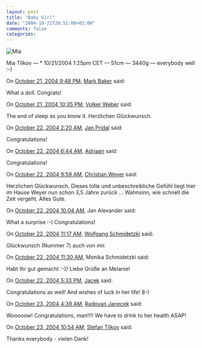 ```yaml
---
layout: post
title: "Baby Girl"
date: "2004-10-21T20:52:00+01:00"
comments: false
categories: 
---
```


<p><img src="/blog/st/images/Mia.jpg" alt="Mia" /></p>

<p>Mia Tilkov &#8212; * 10/21/2004 1:25pm CET &#8212; 51cm &#8212; 3440g &#8212; everybody well :-)</p>

<section class="comments">

<div class="comment" id="comment-382">
On <a href="#comment-382" title="Permalink to this comment">October 21, 2004  9:48 PM</a>, <a href="http://www.markbaker.ca" title="http://www.markbaker.ca" rel="nofollow">Mark Baker</a>
said:
<p>What a doll.  Congrats!</p>


<div class="comment" id="comment-383">
On <a href="#comment-383" title="Permalink to this comment">October 21, 2004 10:35 PM</a>, <a href="http://vowe.net" title="http://vowe.net" rel="nofollow">Volker Weber</a>
said:
<p>The end of sleep as you know it. Herzlichen Glückwunsch.</p>


<div class="comment" id="comment-384">
On <a href="#comment-384" title="Permalink to this comment">October 22, 2004  2:20 AM</a>, <a href="http://janpridal.net" title="http://janpridal.net" rel="nofollow">Jan Pridal</a>
said:
<p>Congratulations!</p>


<div class="comment" id="comment-385">
On <a href="#comment-385" title="Permalink to this comment">October 22, 2004  6:44 AM</a>, <a href="http://www.kung-foo.tv" title="http://www.kung-foo.tv" rel="nofollow">Adriaan</a>
said:
<p>Congratulations!</p>


<div class="comment" id="comment-386">
On <a href="#comment-386" title="Permalink to this comment">October 22, 2004  9:59 AM</a>, <a href="http://weblogs.asp.net/cweyer/" title="http://weblogs.asp.net/cweyer/" rel="nofollow">Christian Weyer</a>
said:
<p>Herzlichen Glückwunsch. Dieses tolle und unbeschreibliche Gefühl liegt hier im Hause Weyer nun schon 3,5 Jahre zurück &#8230; Wahnsinn, wie schnell die Zeit vergeht.
Alles Gute.</p>


<div class="comment" id="comment-387">
On <a href="#comment-387" title="Permalink to this comment">October 22, 2004 10:04 AM</a>, Jan Alexander
said:
<p>What a surprise :-) Congratulations!</p>


<div class="comment" id="comment-388">
On <a href="#comment-388" title="Permalink to this comment">October 22, 2004 11:17 AM</a>, <a href="http://schmidetzki.net" title="http://schmidetzki.net" rel="nofollow">Wolfgang Schmidetzki</a>
said:
<p>Glückwunsch (Nummer 7) auch von mir.</p>


<div class="comment" id="comment-389">
On <a href="#comment-389" title="Permalink to this comment">October 22, 2004 11:30 AM</a>, Monika Schmidetzki
said:
<p>Habt Ihr gut gemacht :-)) Liebe Grüße an Melanie!</p>


<div class="comment" id="comment-390">
On <a href="#comment-390" title="Permalink to this comment">October 22, 2004  5:33 PM</a>, <a href="http://jacek.cz/blog/" title="http://jacek.cz/blog/" rel="nofollow">Jacek</a>
said:
<p>Congratulations as well! And wishes of luck in her life! 8-)</p>


<div class="comment" id="comment-391">
On <a href="#comment-391" title="Permalink to this comment">October 23, 2004  4:39 AM</a>, <a href="http://radovanjanecek.net/blog" title="http://radovanjanecek.net/blog" rel="nofollow">Radovan Janecek</a>
said:
<p>Wooooow! Congratulations, man!!!! We have to drink to her health ASAP!</p>


<div class="comment" id="comment-392">
On <a href="#comment-392" title="Permalink to this comment">October 23, 2004 10:54 AM</a>, <a href="/en/staff/st/">Stefan Tilkov</a>
said:
<p>Thanks everybody - vielen Dank!</p>


</section>

